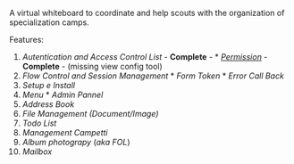 A virtual whiteboard to coordinate and help scouts with the organization of specialization camps.

Features:

  1. _Autentication and Access Control List_     - **Complete** -
    * _[Permission](Permission.md)_  - **Complete** - (missing view config tool)
  1. _Flow Control and Session Management_
    * _Form Token_
    * _Error Call Back_
  1. _Setup e Install_
  1. _Menu_
    * _Admin Pannel_
  1. _Address Book_
  1. _File Management (Document/Image)_
  1. _Todo List_
  1. _Management Campetti_
  1. _Album photograpy_ (_aka FOL_)
  1. _Mailbox_